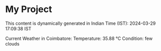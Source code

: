 # My Project

This content is dynamically generated in Indian Time (IST): 2024-03-29 17:09:38 IST


Current Weather in Coimbatore:
Temperature: 35.88 °C
Condition: few clouds
